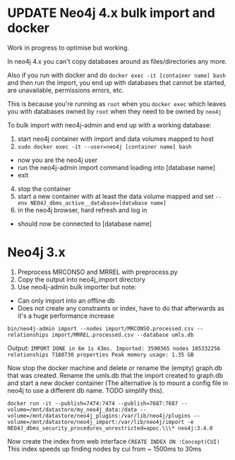 # UPDATE Neo4j 4.x bulk import and docker
Work in progress to optimise but working.

In neo4j 4.x you can't copy databases around as files/directories any more. 

Also if you run with docker and do `docker exec -it [container name] bash` and then run the import, you end up with databases that cannot be started, are unavailable, permissions errors, etc.

This is because you're running as `root` when you `docker exec` which leaves you with databases owned by `root` when they need to be owned by `neo4j`

To bulk import with neo4j-admin and end up with a working database:

1. start neo4j container with import and data volumes mapped to host
2. `sudo docker exec -it --user=neo4j [container name] bash`
 - now you are the neo4j user 
 - run the neo4j-admin import command loading into [database name]
 - exit
4. stop the container
5. start a new container with at least the data volume mapped and set `--env NEO4J_dbms_active__database=[database name]`
6. in the neo4j browser, hard refresh and log in
- should now be connected to [database name]

# Neo4j 3.x
1. Preprocess MRCONSO and MRREL with preprocess.py
2. Copy the output into neo4j_import directory
3. Use neo4j-admin bulk importer but note:
  - Can only import into an offline db
  - Does not create any constraints or index, have to do that afterwards as it's a huge performance increase



`
bin/neo4j-admin import --nodes import/MRCONSO.processed.csv --relationships import/MRREL.processed.csv --database umls.db
`

Output:
`
IMPORT DONE in 6m 1s 43ms.
Imported:
  3590365 nodes
  105332256 relationships
  7180730 properties
Peak memory usage: 1.35 GB
`

Now stop the docker machine and delete or rename the (empty) graph.db that was created. Rename the umls.db that the import created to graph.db and start a new docker container (The alternative is to mount a config file in neo4j to use a different db name. TODO simplify this).

`
docker run -it --publish=7474:7474 --publish=7687:7687 --volume=/mnt/datastore/my_neo4j_data:/data --volume=/mnt/datastore/neo4j_plugins:/var/lib/neo4j/plugins --volume=/mnt/datastore/neo4j_import:/var/lib/neo4j/import -e NEO4J_dbms_security_procedures_unrestricted=apoc.\\\* neo4j:3.4.0
`

Now create the index from web interface
`CREATE INDEX ON :Concept(CUI)`
This index speeds up finding nodes by cui from ~ 1500ms to 30ms

